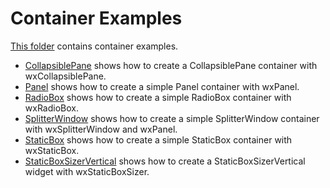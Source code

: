 # Container Examples

[This folder](.) contains container examples.

* [CollapsiblePane](CollapsiblePane/README.md) shows how to create a CollapsiblePane container with wxCollapsiblePane.
* [Panel](Panel/README.md) shows how to create a simple Panel container with wxPanel.
* [RadioBox](RadioBox/README.md) shows how to create a simple RadioBox container with wxRadioBox.
* [SplitterWindow](SplitterWindow/README.md) shows how to create a simple SplitterWindow container with wxSplitterWindow and wxPanel.
* [StaticBox](StaticBox/README.md) shows how to create a simple StaticBox container with wxStaticBox.
* [StaticBoxSizerVertical](StaticBoxSizerVertical/README.md) shows how to create a StaticBoxSizerVertical widget with wxStaticBoxSizer.
